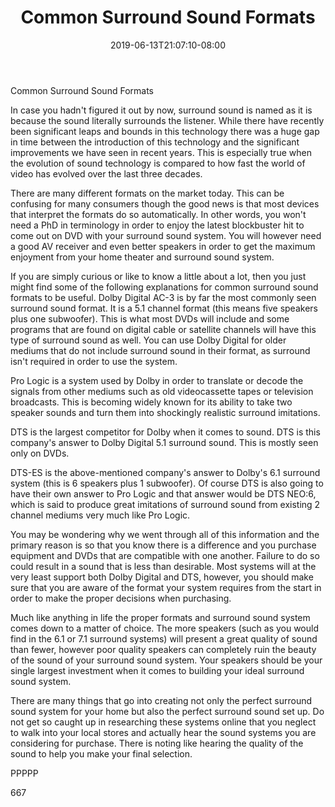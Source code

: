 ﻿---
title: "Common Surround Sound Formats"
date: 2019-06-13T21:07:10-08:00
description: "Surround Sound TXT Tips for Web Success"
featured_image: "/images/Surround Sound TXT.jpg"
tags: ["Surround Sound TXT"]
---

Common Surround Sound Formats

In case you hadn't figured it out by now, surround sound is named as it is because the sound literally surrounds the listener. While there have recently been significant leaps and bounds in this technology there was a huge gap in time between the introduction of this technology and the significant improvements we have seen in recent years. This is especially true when the evolution of sound technology is compared to how fast the world of video has evolved over the last three decades.

There are many different formats on the market today. This can be confusing for many consumers though the good news is that most devices that interpret the formats do so automatically. In other words, you won't need a PhD in terminology in order to enjoy the latest blockbuster hit to come out on DVD with your surround sound system. You will however need a good AV receiver and even better speakers in order to get the maximum enjoyment from your home theater and surround sound system.

If you are simply curious or like to know a little about a lot, then you just might find some of the following explanations for common surround sound formats to be useful. Dolby Digital AC-3 is by far the most commonly seen surround sound format. It is a 5.1 channel format (this means five speakers plus one subwoofer). This is what most DVDs will include and some programs that are found on digital cable or satellite channels will have this type of surround sound as well. You can use Dolby Digital for older mediums that do not include surround sound in their format, as surround isn't required in order to use the system.

Pro Logic is a system used by Dolby in order to translate or decode the signals from other mediums such as old videocassette tapes or television broadcasts. This is becoming widely known for its ability to take two speaker sounds and turn them into shockingly realistic surround imitations.

DTS is the largest competitor for Dolby when it comes to sound. DTS is this company's answer to Dolby Digital 5.1 surround sound. This is mostly seen only on DVDs.

DTS-ES is the above-mentioned company's answer to Dolby's 6.1 surround system (this is 6 speakers plus 1 subwoofer). Of course DTS is also going to have their own answer to Pro Logic and that answer would be DTS NEO:6, which is said to produce great imitations of surround sound from existing 2 channel mediums very much like Pro Logic. 

You may be wondering why we went through all of this information and the primary reason is so that you know there is a difference and you purchase equipment and DVDs that are compatible with one another. Failure to do so could result in a sound that is less than desirable. Most systems will at the very least support both Dolby Digital and DTS, however, you should make sure that you are aware of the format your system requires from the start in order to make the proper decisions when purchasing.

Much like anything in life the proper formats and surround sound system comes down to a matter of choice. The more speakers (such as you would find in the 6.1 or 7.1 surround systems) will present a great quality of sound than fewer, however poor quality speakers can completely ruin the beauty of the sound of your surround sound system. Your speakers should be your single largest investment when it comes to building your ideal surround sound system.

There are many things that go into creating not only the perfect surround sound system for your home but also the perfect surround sound set up. Do not get so caught up in researching these systems online that you neglect to walk into your local stores and actually hear the sound systems you are considering for purchase. There is noting like hearing the quality of the sound to help you make your final selection.

PPPPP

667

